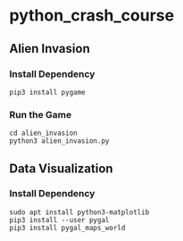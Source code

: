 # python_crash_course
## Alien Invasion
### Install Dependency
```
pip3 install pygame
```
### Run the Game
```
cd alien_invasion
python3 alien_invasion.py
```
## Data Visualization
### Install Dependency
```
sudo apt install python3-matplotlib
pip3 install --user pygal
pip3 install pygal_maps_world
```